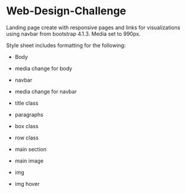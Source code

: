 # Web-Design-Challenge

Landing page create with responsive pages and links for visualizations using navbar from bootstrap 4.1.3. Media set to 990px.

Style sheet includes formatting for the following:
- Body
- media change for body

- navbar
- media change for navbar

- title class
- paragraphs
- box class
- row class

- main section
- main image

- img
- img hover


